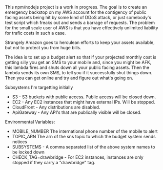 This npm/nodejs project is a work in progress.
The goal is to create an emergency backstop on my AWS account for the 
contigency of public facing assets being hit by some kind of DDoS attack, or just
somebody's test script which freaks out and sends a barrage of requests.
The problem for the small scale user of AWS is that you have effectively unlimited
liability for trafic costs in such a case.

Strangely Amazon goes to herculean efforts to keep your assets available, but not to protect you
from huge bills.

The idea is to set up a budget alert so that if your projected monthly cost is getting silly
you get an SMS to your mobile and, since you might be AFK, this lambda fires and shuts down
all your public facing assets. Then the lambda sends its own SMS, to tell you if it successfully
shut things down. Then you can get online and try and figure out what's going on.

Subsystems I'm targetting initially

- S3 - S3 buckets with public access. Public access will be closed down.
- EC2 - Any EC2 instances that might have external IPs. Will be stopped.
- CloudFront - Any distributions are disabled.
- ApiGateway - Any API's that are publically visible will be closed.

Environmental Variables:

- MOBILE_NUMBER The international phone number of the mobile to alert
- TOPIC_ARN  The arn of the sns topic to which the budget system sends notices
- SUBSYSTEMS - A comma separated list of the above system names to be locked down
- CHECK_TAG=drawbridge - For EC2 instances, instances are only stopped if they carry a "drawbridge" tag.

